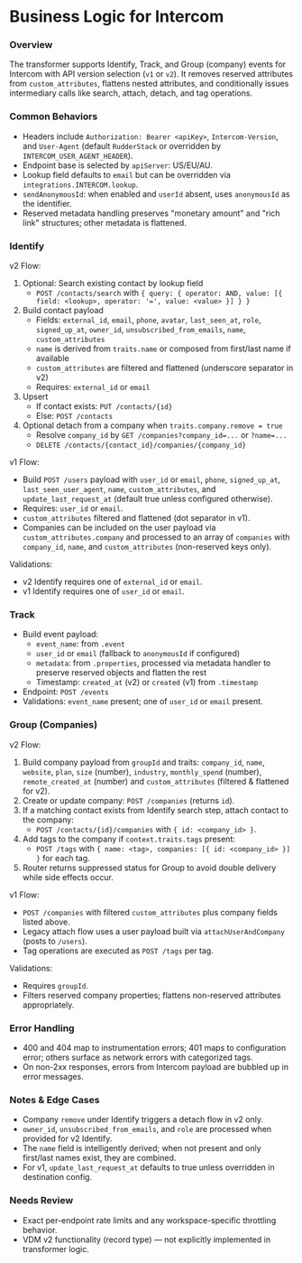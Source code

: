 # Business Logic for Intercom

### Overview

The transformer supports Identify, Track, and Group (company) events for Intercom with API version selection (`v1` or `v2`). It removes reserved attributes from `custom_attributes`, flattens nested attributes, and conditionally issues intermediary calls like search, attach, detach, and tag operations.

### Common Behaviors

- Headers include `Authorization: Bearer <apiKey>`, `Intercom-Version`, and `User-Agent` (default `RudderStack` or overridden by `INTERCOM_USER_AGENT_HEADER`).
- Endpoint base is selected by `apiServer`: US/EU/AU.
- Lookup field defaults to `email` but can be overridden via `integrations.INTERCOM.lookup`.
- `sendAnonymousId`: when enabled and `userId` absent, uses `anonymousId` as the identifier.
- Reserved metadata handling preserves "monetary amount" and "rich link" structures; other metadata is flattened.

### Identify

v2 Flow:
1) Optional: Search existing contact by lookup field
   - `POST /contacts/search` with `{ query: { operator: AND, value: [{ field: <lookup>, operator: '=', value: <value> }] } }`
2) Build contact payload
   - Fields: `external_id`, `email`, `phone`, `avatar`, `last_seen_at`, `role`, `signed_up_at`, `owner_id`, `unsubscribed_from_emails`, `name`, `custom_attributes`
   - `name` is derived from `traits.name` or composed from first/last name if available
   - `custom_attributes` are filtered and flattened (underscore separator in v2)
   - Requires: `external_id` or `email`
3) Upsert
   - If contact exists: `PUT /contacts/{id}`
   - Else: `POST /contacts`
4) Optional detach from a company when `traits.company.remove = true`
   - Resolve `company_id` by `GET /companies?company_id=...` or `?name=...`
   - `DELETE /contacts/{contact_id}/companies/{company_id}`

v1 Flow:
- Build `POST /users` payload with `user_id` or `email`, `phone`, `signed_up_at`, `last_seen_user_agent`, `name`, `custom_attributes`, and `update_last_request_at` (default true unless configured otherwise).
- Requires: `user_id` or `email`.
- `custom_attributes` filtered and flattened (dot separator in v1).
- Companies can be included on the user payload via `custom_attributes.company` and processed to an array of `companies` with `company_id`, `name`, and `custom_attributes` (non-reserved keys only).

Validations:
- v2 Identify requires one of `external_id` or `email`.
- v1 Identify requires one of `user_id` or `email`.

### Track

- Build event payload:
  - `event_name`: from `.event`
  - `user_id` or `email` (fallback to `anonymousId` if configured)
  - `metadata`: from `.properties`, processed via metadata handler to preserve reserved objects and flatten the rest
  - Timestamp: `created_at` (v2) or `created` (v1) from `.timestamp`
- Endpoint: `POST /events`
- Validations: `event_name` present; one of `user_id` or `email` present.

### Group (Companies)

v2 Flow:
1) Build company payload from `groupId` and traits: `company_id`, `name`, `website`, `plan`, `size` (number), `industry`, `monthly_spend` (number), `remote_created_at` (number) and `custom_attributes` (filtered & flattened for v2).
2) Create or update company: `POST /companies` (returns `id`).
3) If a matching contact exists from Identify search step, attach contact to the company:
   - `POST /contacts/{id}/companies` with `{ id: <company_id> }`.
4) Add tags to the company if `context.traits.tags` present:
   - `POST /tags` with `{ name: <tag>, companies: [{ id: <company_id> }] }` for each tag.
5) Router returns suppressed status for Group to avoid double delivery while side effects occur.

v1 Flow:
- `POST /companies` with filtered `custom_attributes` plus company fields listed above.
- Legacy attach flow uses a user payload built via `attachUserAndCompany` (posts to `/users`).
- Tag operations are executed as `POST /tags` per tag.

Validations:
- Requires `groupId`.
- Filters reserved company properties; flattens non-reserved attributes appropriately.

### Error Handling

- 400 and 404 map to instrumentation errors; 401 maps to configuration error; others surface as network errors with categorized tags.
- On non-2xx responses, errors from Intercom payload are bubbled up in error messages.

### Notes & Edge Cases

- Company `remove` under Identify triggers a detach flow in v2 only.
- `owner_id`, `unsubscribed_from_emails`, and `role` are processed when provided for v2 Identify.
- The `name` field is intelligently derived; when not present and only first/last names exist, they are combined.
- For v1, `update_last_request_at` defaults to true unless overridden in destination config.

### Needs Review

- Exact per-endpoint rate limits and any workspace-specific throttling behavior.
- VDM v2 functionality (record type) — not explicitly implemented in transformer logic. 